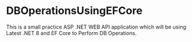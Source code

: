 # DBOperationsUsingEFCore

This is a small practice ASP .NET WEB API application which will be using Latest .NET 8 and EF Core to Perform DB Operations.
